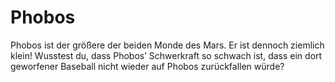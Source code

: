# Phobos

Phobos ist der größere der beiden Monde des Mars. Er ist dennoch ziemlich klein!
Wusstest du, dass Phobos’ Schwerkraft so schwach ist, dass ein dort geworfener
Baseball nicht wieder auf Phobos zurückfallen würde?
